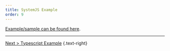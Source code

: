 ```yaml
---
title: SystemJS Example
order: 9
---
```

[Example/sample can be found here](https://github.com/exceptionless/Exceptionless.JavaScript/tree/master/example/SystemJS).

---  

[Next > Typescript Example](typescript-example) {.text-right}